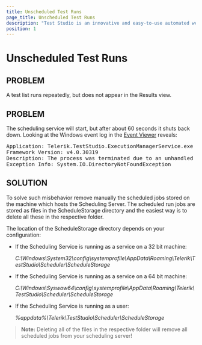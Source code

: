 ```yaml
---
title: Unscheduled Test Runs
page_title: Unscheduled Test Runs
description: "Test Studio is an innovative and easy-to-use automated web, WPF and load testing solution. Test Studio tests support essential technologies like ASP.NET AJAX, Silverlight, PHP and MVC. HTML5, Testing framework, functional testing, performance testing, load testing, exploratory testing, manual testing."
position: 1
---
```

# Unscheduled Test Runs

## PROBLEM

A test list runs repeatedly, but does not appear in the Results view.

## PROBLEM

The scheduling service will start, but after about 60 seconds it shuts back down. Looking at the Windows event log  in the <a href="https://www.microsoftpressstore.com/articles/article.aspx?p=2467489&seqNum=2" target="_blank">Event Viewer</a> reveals:

<pre>
Application: Telerik.TestStudio.ExecutionManagerService.exe
Framework Version: v4.0.30319
Description: The process was terminated due to an unhandled exception.
Exception Info: System.IO.DirectoryNotFoundException
</pre>

## SOLUTION

To solve such misbehavior remove manually the scheduled jobs stored on the machine which hosts the Scheduling Server. The scheduled run jobs are stored as files in the ScheduleStorage directory and the easiest way is to delete all these in the respective folder. 

The location of the ScheduleStorage directory depends on your configuration:

- If the Scheduling Service is running as a service on a 32 bit machine:

    *C:\Windows\System32\config\systemprofile\AppData\Roaming\Telerik\TestStudio\Scheduler\ScheduleStorage*


- If the Scheduling Service is running as a service on a 64 bit machine:

    *C:\Windows\Syswow64\config\systemprofile\AppData\Roaming\Telerik\TestStudio\Scheduler\ScheduleStorage*


- If the Scheduling Service is running as a user:

    *%appdata%\Telerik\TestStudio\Scheduler\ScheduleStorage* 

>**Note:** Deleting all of the files in the respective folder will remove all scheduled jobs from your scheduling server!